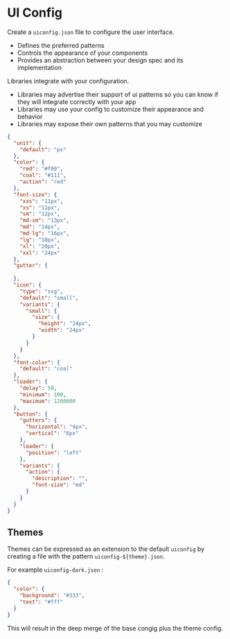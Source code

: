# UI Config

Create a `uiconfig.json` file to configure the user interface.

* Defines the preferred patterns
* Controls the appearance of your components
* Provides an abstraction between your design spec and its implementation


Libraries integrate with your configuration.

* Libraries may advertise their support of ui patterns so you can know if they will integrate correctly with your app
* Libraries may use your config to customize their appearance and behavior
* Libraries may expose their own patterns that you may customize

```json
{
  "unit": {
    "default": "px"
  },
  "color": {
    "red": "#f00",
    "coal": "#111",
    "action": "red"
  },
  "font-size": {
    "xxs": "11px",
    "xs": "11px",
    "sm": "12px",
    "md-sm": "13px",
    "md": "14px",
    "md-lg": "16px",
    "lg": "18px",
    "xl": "20px",
    "xxl": "24px"
  },
  "gutter": {
    
  },
  "icon": {
    "type": "svg",
    "default": "small",
    "variants": {
      "small": {
        "size": {
          "height": "24px",
          "width": "24px"
        }
      }
    }
  },
  "font-color": {
    "default": "coal"
  },
  "loader": {
    "delay": 50,
    "minimum": 100,
    "maximum": 1200000
  },
  "button": {
    "gutters": {
      "horizontal": "4px",
      "vertical": "6px"
    },
    "loader": {
      "position": "left"
    },
    "variants": {
      "action": {
        "description": "",
        "font-size": "md" 
      }
    }
  }
}
```

## Themes

Themes can be expressed as an extension to the default `uiconfig` by creating a file with the pattern `uiconfig-${theme}.json`.

For example `uiconfig-dark.json` :

```json
{
  "color": {
    "background": "#333",
    "text": "#fff"
  }
}
```

This will result in the deep merge of the base congig plus the theme config.
